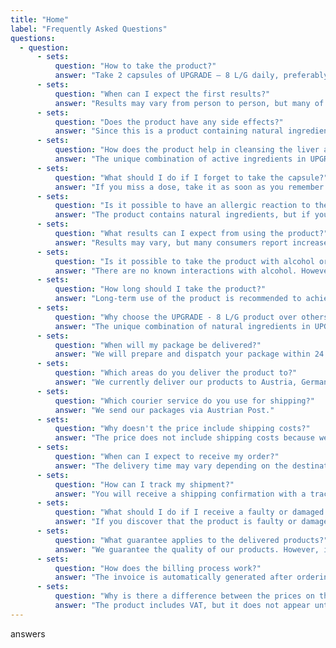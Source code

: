 ```yaml
---
title: "Home"
label: "Frequently Asked Questions"
questions:
  - question:
      - sets:
          question: "How to take the product?"
          answer: "Take 2 capsules of UPGRADE – 8 L/G daily, preferably in the morning, with breakfast or during meals, with plenty of water."
      - sets:
          question: "When can I expect the first results?"
          answer: "Results may vary from person to person, but many of our clients report noticeable improvements after about 4-6 months of regular use."
      - sets:
          question: "Does the product have any side effects?"
          answer: "Since this is a product containing natural ingredients, there are no known serious side effects. However, it is recommended to consult a doctor before use."
      - sets:
          question: "How does the product help in cleansing the liver and gallbladder?"
          answer: "The unique combination of active ingredients in UPGRADE – 8 L/G supports liver detoxification and promotes the regeneration of liver cells, thereby reducing excess fat in the abdominal area."
      - sets:
          question: "What should I do if I forget to take the capsule?"
          answer: "If you miss a dose, take it as soon as you remember. However, do not take a double dose to make up for the missed dose."
      - sets:
          question: "Is it possible to have an allergic reaction to the product?"
          answer: "The product contains natural ingredients, but if you are allergic to any of the ingredients, discontinue use immediately and consult a doctor."
      - sets:
          question: "What results can I expect from using the product?"
          answer: "Results may vary, but many consumers report increased energy, improved digestion, and reduced abdominal volume after regular use."
      - sets:
          question: "Is it possible to take the product with alcohol or other medications?"
          answer: "There are no known interactions with alcohol. However, it is advisable to seek medical advice before taking it with other medications."
      - sets:
          question: "How long should I take the product?"
          answer: "Long-term use of the product is recommended to achieve optimal results."
      - sets:
          question: "Why choose the UPGRADE - 8 L/G product over others?"
          answer: "The unique combination of natural ingredients in UPGRADE – 8 L/G effectively supports liver health and well-being without any known serious side effects."
      - sets:
          question: "When will my package be delivered?"
          answer: "We will prepare and dispatch your package within 24 hours of ordering."
      - sets:
          question: "Which areas do you deliver the product to?"
          answer: "We currently deliver our products to Austria, Germany, and Hungary."
      - sets:
          question: "Which courier service do you use for shipping?"
          answer: "We send our packages via Austrian Post."
      - sets:
          question: "Why doesn't the price include shipping costs?"
          answer: "The price does not include shipping costs because we deliver to different countries, and shipping costs vary. This way, the product price remains stable, and you can optionally add the shipping cost during the payment process."
      - sets:
          question: "When can I expect to receive my order?"
          answer: "The delivery time may vary depending on the destination. However, many of our customers receive their orders within 3-5 business days."
      - sets:
          question: "How can I track my shipment?"
          answer: "You will receive a shipping confirmation with a tracking number, which you can use to track the delivery status of your package."
      - sets:
          question: "What should I do if I receive a faulty or damaged product?"
          answer: "If you discover that the product is faulty or damaged, please contact our customer service for a solution."
      - sets:
          question: "What guarantee applies to the delivered products?"
          answer: "We guarantee the quality of our products. However, if you are not satisfied with your purchase, we offer a money-back guarantee within the framework of online purchases."
      - sets:
          question: "How does the billing process work?"
          answer: "The invoice is automatically generated after ordering and will be sent to you by email."
      - sets:
          question: "Why is there a difference between the prices on the invoice and the prices on the website?"
          answer: "The product includes VAT, but it does not appear until the customer registers on the website. Since we deliver to multiple countries, different VAT rates need to be added to the invoice, which will be automatically displayed in the payment section according to the invoice country."
---
```


answers
